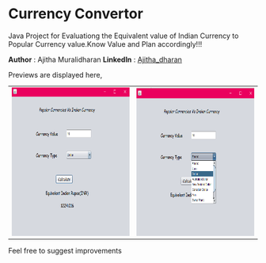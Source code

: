 # Currency Convertor
Java Project for Evaluationg the Equivalent value of Indian Currency to Popular Currency value.Know Value and Plan accordingly!!!

<b>Author</b>    :  Ajitha Muralidharan
<b>LinkedIn</b>  :  <a href="https://www.linkedin.com/in/ajitha-muralidharan-0aa076190">  Ajitha_dharan</a>

Previews are displayed here,
<br>
<center>
  <table>
    <tr><td>
      <img src="Prototype/Preview2.png" width="300" height="300"/></td>
      <td><img src="Prototype/Preview3.png" width="300" height="300"/></td></tr></table></center>

Feel free to suggest improvements
